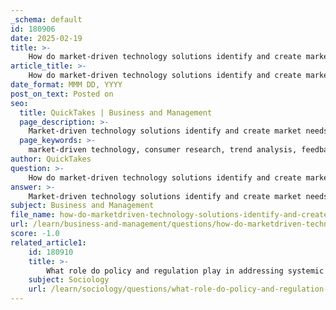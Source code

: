 ```yaml
---
_schema: default
id: 180906
date: 2025-02-19
title: >-
    How do market-driven technology solutions identify and create market needs?
article_title: >-
    How do market-driven technology solutions identify and create market needs?
date_format: MMM DD, YYYY
post_on_text: Posted on
seo:
  title: QuickTakes | Business and Management
  page_description: >-
    Market-driven technology solutions identify and create market needs through consumer research, trend analysis, feedback mechanisms, and agile adaptation to market dynamics.
  page_keywords: >-
    market-driven technology, consumer research, trend analysis, feedback loops, agile adaptation, profitability focus, competition, innovation, marketing strategies, market needs
author: QuickTakes
question: >-
    How do market-driven technology solutions identify and create market needs?
answer: >-
    Market-driven technology solutions identify and create market needs through a combination of consumer research, trend analysis, and responsiveness to market dynamics. Here are the key processes involved:\n\n1. **Consumer Research**: Companies often conduct extensive market research to understand consumer preferences, behaviors, and pain points. This can include surveys, focus groups, and analysis of purchasing patterns. By gathering data on what consumers want or need, businesses can tailor their products or services accordingly.\n\n2. **Trend Analysis**: Organizations monitor emerging trends in technology, lifestyle, and consumer behavior. This involves analyzing data from various sources, including social media, industry reports, and competitor activities. By identifying trends early, companies can position themselves to meet new demands before they become mainstream.\n\n3. **Feedback Loops**: Many market-driven solutions rely on continuous feedback from users. This can be achieved through beta testing, user reviews, and customer service interactions. By listening to customer feedback, companies can refine their offerings to better align with market needs.\n\n4. **Agility and Adaptation**: The ability to quickly adapt to changing market conditions is crucial. Companies that can pivot their strategies or product features in response to consumer feedback or market shifts are more likely to succeed. This agility allows them to create solutions that resonate with current market demands.\n\n5. **Profitability Focus**: Market-driven solutions prioritize profitability, which can sometimes lead to the development of products that cater to luxury or convenience rather than essential social needs. For example, smart home devices may be designed with a focus on luxury features rather than energy efficiency or accessibility, reflecting a market demand for convenience.\n\n6. **Innovation and Competition**: The competitive landscape drives companies to innovate continuously. To capture market share, businesses must differentiate their products and services, often leading to the creation of new market needs. This can result in the development of entirely new categories of products that consumers may not have previously considered.\n\n7. **Marketing Strategies**: Effective marketing plays a significant role in shaping consumer perceptions and creating demand. By promoting the benefits and features of their products, companies can influence consumer behavior and establish new market needs.\n\nIn summary, market-driven technology solutions identify and create market needs through a systematic approach that includes consumer research, trend analysis, feedback mechanisms, agility, a focus on profitability, innovation, and strategic marketing. However, this approach often prioritizes consumer preferences over broader social needs, which can lead to a disconnect between technological advancements and societal benefits.
subject: Business and Management
file_name: how-do-marketdriven-technology-solutions-identify-and-create-market-needs.md
url: /learn/business-and-management/questions/how-do-marketdriven-technology-solutions-identify-and-create-market-needs
score: -1.0
related_article1:
    id: 180910
    title: >-
        What role do policy and regulation play in addressing systemic social problems?
    subject: Sociology
    url: /learn/sociology/questions/what-role-do-policy-and-regulation-play-in-addressing-systemic-social-problems
---
```


&nbsp;